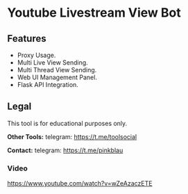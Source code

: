 # Youtube Livestream View Bot


## Features
- Proxy Usage.
- Multi Live View Sending.
- Multi Thread View Sending.
- Web UI Management Panel.
- Flask API Integration.




## Legal
This tool is for educational purposes only.


**Other Tools:** telegram: https://t.me/toolsocial

**Contact:** telegram: https://t.me/pinkblau

### Video

https://www.youtube.com/watch?v=wZeAzaczETE
